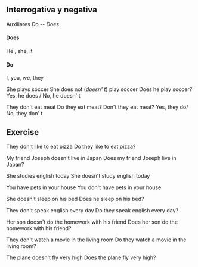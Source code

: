 ## Interrogativa y negativa
Auxiliares 
*Do -- Does*

#### Does
He , she, it

#### Do
I, you, we, they


She plays soccer
She does not (*doesn' t*) play soccer
Does he play soccer? Yes, he does / No, he doesn' t

They don't eat meat
Do they eat meat?
Don't they eat meat? Yes, they do/ No, they don' t

## Exercise
They don't like to eat pizza
Do they like to eat pizza?

My friend Joseph doesn't live in Japan
Does my friend Joseph live in Japan?

She studies english today
She doesn't  study english today

You have pets in your house
You don't have pets in your house

She doesn't sleep on his bed
Does he sleep on his bed?

They don't speak english every day
Do they speak english every day?

Her son doesn't do the homework with his friend
Does her son do the homework with his friend?

They don't watch a movie in the living room
Do they watch a movie in the living room?

The plane doesn't fly very high
Does the plane fly very high?

